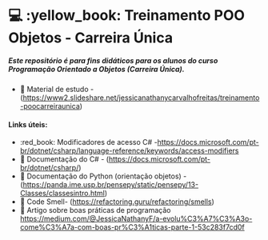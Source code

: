 #  :computer: :yellow_book: Treinamento POO Objetos - Carreira Única

##### Este repositório é para fins didáticos para os alunos do curso Programação Orientado a Objetos (Carreira Única).

* :orange_book: Material de estudo - (https://www2.slideshare.net/jessicanathanycarvalhofreitas/treinamento-poocarreiraunica)  

#### Links úteis: 
* :red_book: Modificadores de acesso C# -https://docs.microsoft.com/pt-br/dotnet/csharp/language-reference/keywords/access-modifiers
* :green_book: Documentação do C# - (https://docs.microsoft.com/pt-br/dotnet/csharp/)  
* :orange_book: Documentação do Python (orientação objetos) - (https://panda.ime.usp.br/pensepy/static/pensepy/13-Classes/classesintro.html)  
* :blue_book: Code Smell- (https://refactoring.guru/refactoring/smells)  
* :bookmark_tabs: Artigo sobre boas práticas de programação https://medium.com/@JessicaNathanyF/a-evolu%C3%A7%C3%A3o-come%C3%A7a-com-boas-pr%C3%A1ticas-parte-1-53c283f7cd0f
